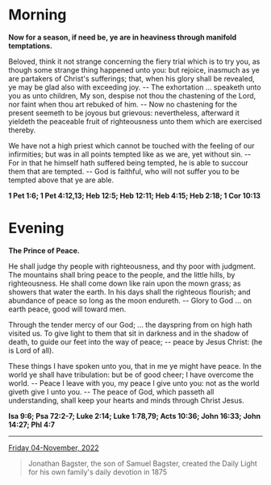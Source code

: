 # Morning

**Now for a season, if need be, ye are in heaviness through manifold temptations.**
 
Beloved, think it not strange concerning the fiery trial which is to try you, as though some strange thing happened unto you: but rejoice, inasmuch as ye are partakers of Christ's sufferings; that, when his glory shall be revealed, ye may be glad also with exceeding joy. -- The exhortation ... speaketh unto you as unto children, My son, despise not thou the chastening of the Lord, nor faint when thou art rebuked of him. -- Now no chastening for the present seemeth to be joyous but grievous: nevertheless, afterward it yieldeth the peaceable fruit of righteousness unto them which are exercised thereby.
 
We have not a high priest which cannot be touched with the feeling of our infirmities; but was in all points tempted like as we are, yet without sin. -- For in that he himself hath suffered being tempted, he is able to succour them that are tempted. -- God is faithful, who will not suffer you to be tempted above that ye are able.  

**1 Pet 1:6; 1 Pet 4:12,13; Heb 12:5; Heb 12:11; Heb 4:15; Heb 2:18; 1 Cor 10:13**

# Evening

**The Prince of Peace.**
 
He shall judge thy people with righteousness, and thy poor with judgment. The mountains shall bring peace to the people, and the little hills, by righteousness. He shall come down like rain upon the mown grass; as showers that water the earth. In his days shall the righteous flourish; and abundance of peace so long as the moon endureth. -- Glory to God ... on earth peace, good will toward men.
 
Through the tender mercy of our God; ... the dayspring from on high hath visited us. To give light to them that sit in darkness and in the shadow of death, to guide our feet into the way of peace; -- peace by Jesus Christ: (he is Lord of all).
 
These things I have spoken unto you, that in me ye might have peace. In the world ye shall have tribulation: but be of good cheer; I have overcome the world. -- Peace I leave with you, my peace I give unto you: not as the world giveth give I unto you. -- The peace of God, which passeth all understanding, shall keep your hearts and minds through Christ Jesus.  

**Isa 9:6; Psa 72:2-7; Luke 2:14; Luke 1:78,79; Acts 10:36; John 16:33; John 14:27; Phl 4:7**

---

[Friday 04-November, 2022](https://t.me/s/daily_light)

> Jonathan Bagster, the son of Samuel Bagster, created the Daily Light for his own family's daily devotion in 1875

